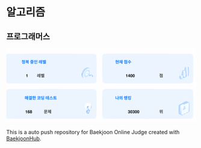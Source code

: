 # 알고리즘

## 프로그래머스
<img src="https://raw.githubusercontent.com/drnomader/Programmers_Badge_Generator/main/result/result.svg" />

This is a auto push repository for Baekjoon Online Judge created with [BaekjoonHub](https://github.com/BaekjoonHub/BaekjoonHub).
